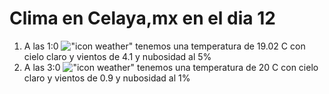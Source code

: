 # Clima en Celaya,mx en el dia 12

1. A las 1:0 !["icon weather"](http://openweathermap.org/img/w/01n.png) tenemos una temperatura de 19.02 C con cielo claro y  vientos de 4.1 y nubosidad al 5%
1. A las 3:0 !["icon weather"](http://openweathermap.org/img/w/01n.png) tenemos una temperatura de 20 C con cielo claro y  vientos de 0.9 y nubosidad al 1%
